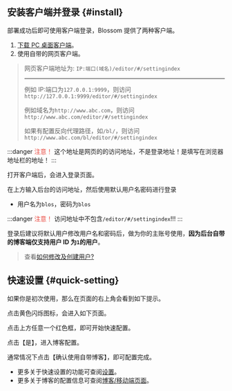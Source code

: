 ## 安装客户端并登录 {#install}

部署成功后即可使用客户端登录，Blossom 提供了两种客户端。

1. [下载 PC 桌面客户端](../about/download)。
2. 使用自带的网页客户端。

> 网页客户端地址为: `IP:端口(域名)/editor/#/settingindex`
>
> ---
>
> 例如 IP:端口为`127.0.0.1:9999`，则访问 `http://127.0.0.1:9999/editor/#/settingindex`
>
> 例如域名为`http://www.abc.com`，则访问`http://www.abc.com/editor/#/settingindex`
>
> 如果有配置反向代理路径，如`/bl/`，则访问`http://www.abc.com/bl/editor/#/settingindex`

:::danger <span style="color:#ea483f">注意！</span>
这个地址是网页的的访问地址，不是登录地址！是填写在浏览器地址栏的地址！
<bl-img src="../../../imgs/deploy/client-url.png" width="700px"/>
:::

打开客户端后，会进入登录页面。

<bl-img src="../../../imgs/setting/login.png" width="700px"/>

在上方输入后台的访问地址，然后使用默认用户名密码进行登录

- 用户名为`blos`，密码为`blos`

:::danger <span style="color:#ea483f">注意！</span>
访问地址中不包含`/editor/#/settingindex`!!!
:::

登录后建议将默认用户修改用户名和密码后，做为你的主账号使用，**因为后台自带的博客端仅支持用户 ID 为`1`的用户**。

> 查看[如何修改及创建用户?](../setting)

## 快速设置 {#quick-setting}

如果你是初次使用，那么在页面的右上角会看到如下提示。

<bl-img src="../../../imgs/setting/caution.gif" width="300px"/>

点击黄色闪烁图标，会进入如下页面。

<bl-img src="../../../imgs/setting/caution-popover.png" width="400px"/>

点击上方任意一个红色框，即可开始快速配置。

<bl-img src="../../../imgs/setting/quick-setting-pic.png" width="650px"/>

点击【是】，进入博客配置。

<bl-img src="../../../imgs/setting/quick-setting-blog.png" width="650px"/>

通常情况下点击【确认使用自带博客】，即可配置完成。

- 更多关于快速设置的功能可查阅[设置](../setting)。
- 更多关于博客的配置信息可查阅[博客/移动端页面](./blog)。

<bl-img src="../../../imgs/setting/quick-setting-completed.png" width="650px"/>
